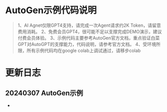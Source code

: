 # AutoGen示例代码说明
> 1、AI Agnet仅限GPT4支持，请完成一次Agent请求约2K Token，请留意费用消耗。
> 2、免费会员GPT4，很可能不足以支撑完成DEMO演示，建议付费会员体验。
> 3、示例代码主要参考AutoGen官方文档，重点验证白菜GPT对AutoGPT的支撑能力，代码说明，请参考官方文档。
> 4、受环境所限，所有示例代码均在google colab上调试通过，请移步colab

# 更新日志

## 20240307 AutoGen示例
- 
